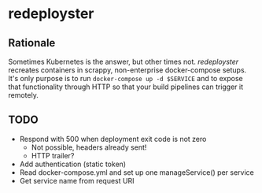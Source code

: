 # redeployster


## Rationale

Sometimes Kubernetes is the answer, but other times not. _redeployster_ recreates containers in scrappy, non-enterprise docker-compose setups. It's only purpose is to run `docker-compose up -d $SERVICE` and to expose that functionality through HTTP so that your build pipelines can trigger it remotely.


## TODO

 * Respond with 500 when deployment exit code is not zero
   * Not possible, headers already sent!
   * HTTP trailer?
 * Add authentication (static token)
 * Read docker-compose.yml and set up one manageService() per service
 * Get service name from request URI
